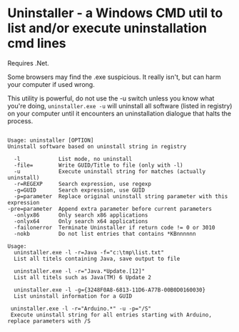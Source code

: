 # Uninstaller - a Windows CMD util to list and/or execute uninstallation cmd lines

Requires .Net.

Some browsers may find the .exe suspicious. It really isn't, but can harm your computer if used wrong.

This utility is powerful, do not use the -u switch unless you know what you're doing, `uninstaller.exe -u` will uninstall all software (listed in registry) on your computer until it encounters an uninstallation dialogue that halts the process.

```Uninstaller 2.2 by Niklas Sjöberg 2012

Usage: uninstaller [OPTION]
Uninstall software based on uninstall string in registry

  -l            List mode, no uninstall
  -file=        Write GUID/Title to file (only with -l)
  -u            Execute uninstall string for matches (actually uninstall)
  -r=REGEXP     Search expression, use regexp
  -g=GUID       Search expression, use GUID
  -p=parameter  Replace original uninstall string parameter with this expression
-pre=parameter  Append extra parameter before current parameters
  -onlyx86      Only search x86 applications
  -onlyx64      Only search x64 applications
  -failonerror  Terminate Uninstaller if return code != 0 or 3010
  -nokb         Do not list entries that contains *KBnnnnnn

Usage:
  uninstaller.exe -l -r=Java -f="c:\tmp\list.txt"
  List all titels containing Java, save output to file

  uninstaller.exe -l -r="Java.*Update.[12]"
  List all titels such as Java(TM) 6 Update 2

  uninstaller.exe -l -g={3248F0A8-6813-11D6-A77B-00B0D0160030}
  List uninstall information for a GUID

 uninstaller.exe -l -r="Arduino.*" -u -p="/S"
 Execute uninstall string for all entries starting with Arduino, replace parameters with /S

